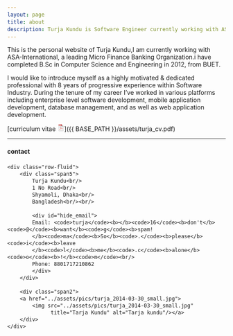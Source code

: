 ```yaml
---
layout: page
title: about
description: Turja Kundu is Software Engineer currently working with ASA-International, a leading Micro Finance Banking Organization. He received a B.Sc in Computer Science and Engineering in 2012,from BUET.
---
```


This is the personal website of Turja Kundu,I am currently working with ASA-International, a leading Micro Finance Banking Organization.i have completed B.Sc in Computer Science and Engineering in 2012, from BUET.  


I would like to introduce myself as a highly motivated & dedicated professional with 8 years of progressive experience within Software Industry. During the tenure of my career I’ve worked in 
various platforms including enterprise level software development, mobile application development, database management, and as well as web application development. 




[curriculum vitae ![CV as pdf](icons16/pdf-icon.png)]({{ BASE_PATH }}/assets/turja_cv.pdf)



---

<div class="container">
<h4><a name="contact"></a>contact</h4>

    <div class="row-fluid">
        <div class="span5">
            Turja Kundu<br/>
            1 No Road<br/>
            Shyamoli, Dhaka<br/>
            Bangladesh<br/><br/>

            <div id="hide_email">
            Email: <code>turja</code><b></b><code>16</code><b>don't</b><code>@</code><b>want</b><code>g</code><b>spam!
            </b><code>ma</code><b>So</b><code>.</code><b>please</b><code>i</code><b>leave
            </b><code>l</code><b>me</b><code>.c</code><b>alone</b><code>o</code><b>!</b><code>m</code><br/>
            Phone: 8801717210862
            </div>
        </div>

        <div class="span2">
        <a href="../assets/pics/turja_2014-03-30_small.jpg">
            <img src="../assets/pics/turja_2014-03-30_small.jpg"
                  title="Tarja Kundu" alt="Tarja kundu"/></a>
        </div>
    </div>
</div>
